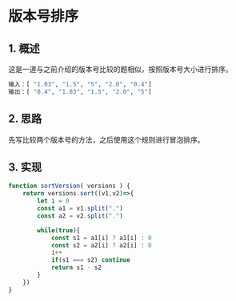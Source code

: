 # 版本号排序

## 1. 概述

这是一道与之前介绍的版本号比较的题相似，按照版本号大小进行排序。

```bash
输入：[ "1.03", "1.5", "5", "2.0", "0.4"]
输出：[ "0.4", "1.03", "1.5", "2.0", "5"]
```

## 2. 思路

先写比较两个版本号的方法，之后使用这个规则进行冒泡排序。

## 3. 实现

```js
function sortVersion( versions ) {
    return versions.sort((v1,v2)=>{
        let i = 0
        const a1 = v1.split(".")
        const a2 = v2.split(".")

        while(true){
            const s1 = a1[i] ? a1[i] : 0
            const s2 = a2[i] ? a2[i] : 0
            i++
            if(s1 === s2) continue
            return s1 - s2
        }
    })
}
```

<comment-comment/> 
